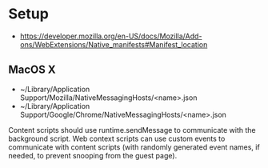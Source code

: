 Setup
=====

- https://developer.mozilla.org/en-US/docs/Mozilla/Add-ons/WebExtensions/Native_manifests#Manifest_location

MacOS X
-------

- ~/Library/Application Support/Mozilla/NativeMessagingHosts/\<name\>.json
- ~/Library/Application Support/Google/Chrome/NativeMessagingHosts/\<name\>.json


Content scripts should use runtime.sendMessage to communicate with the background script.  Web context scripts can use custom events to communicate with content scripts (with randomly generated event names, if needed, to prevent snooping from the guest page).